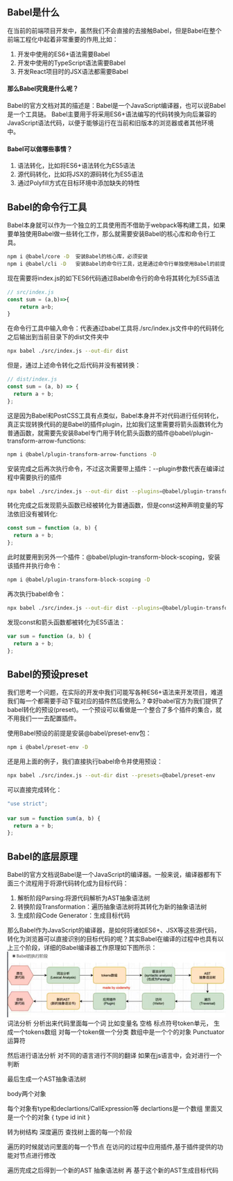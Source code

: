 ## Babel是什么
在当前的前端项目开发中，虽然我们不会直接的去接触Babel，但是Babel在整个前端工程化中起着非常重要的作用,比如：
1. 开发中使用的ES6+语法需要Babel
2. 开发中使用的TypeScript语法需要Babel
3. 开发React项目时的JSX语法都需要Babel

#### 那么Babel究竟是什么呢？
Babel的官方文档对其的描述是：Babel是一个JavaScript编译器，也可以说Babel是一个工具链。
Babel主要用于将采用ES6+语法编写的代码转换为向后兼容的JavaScript语法代码，以便于能够运行在当前和旧版本的浏览器或者其他环境中。

#### Babel可以做哪些事情？
1. 语法转化，比如将ES6+语法转化为ES5语法
2. 源代码转化，比如将JSX的源码转化为ES5语法
3. 通过Polyfill方式在目标环境中添加缺失的特性

## Babel的命令行工具
Babel本身就可以作为一个独立的工具使用而不借助于webpack等构建工具，如果要单独使用Babel做一些转化工作，那么就需要安装Babel的核心库和命令行工具。
```bash
npm i @babel/core -D  安装Babel的核心库，必须安装
npm i @babel/cli -D   安装Babel的命令行工具，这是通过命令行单独使用Babel的前提
```

现在需要将index.js的如下ES6代码通过Babel命令行的命令将其转化为ES5语法
```js
// src/index.js
const sum = (a,b)=>{
	return a+b;
}
```

在命令行工具中输入命令：代表通过babel工具将./src/index.js文件中的代码转化之后输出到当前目录下的dist文件夹中
```bash
npx babel ./src/index.js --out-dir dist
```

但是，通过上述命令转化之后代码并没有被转换：
```js
// dist/index.js
const sum = (a, b) => {
  return a + b;
};
```
这是因为Babel和PostCSS工具有点类似，Babel本身并不对代码进行任何转化，真正实现转换代码的是Babel的插件plugin，比如我们这里需要将箭头函数转化为普通函数，就需要先安装Babel专门用于转化箭头函数的插件@babel/plugin-transform-arrow-functions:
```bash
npm i @babel/plugin-transform-arrow-functions -D
```

安装完成之后再次执行命令，不过这次需要带上插件：--plugin参数代表在编译过程中需要执行的插件
```bash
npx babel ./src/index.js --out-dir dist --plugins=@babel/plugin-transform-arrow-functions
```

转化完成之后发现箭头函数已经被转化为普通函数，但是const这种声明变量的写法依旧没有被转化:
```js
const sum = function (a, b) {
  return a + b;
};
```

此时就要用到另外一个插件：@babel/plugin-transform-block-scoping，安装该插件并执行命令：
```bash
npm i @babel/plugin-transform-block-scoping -D
```

再次执行babel命令：
```bash
npx babel ./src/index.js --out-dir dist --plugins=@babel/plugin-transform-arrow-functions,@babel/plugin-transform-block-scoping
```

发现const和箭头函数都被转化为ES5语法：
```js
var sum = function (a, b) {
  return a + b;
};
```

## Babel的预设preset
我们思考一个问题，在实际的开发中我们可能写各种ES6+语法来开发项目，难道我们每一个都需要手动下载对应的插件然后使用么？幸好babel官方为我们提供了babel转化的预设(preset)。一个预设可以看做是一个整合了多个插件的集合，就不用我们一一去配置插件。

使用Babel预设的前提是安装@babel/preset-env包：
```bash
npm i @babel/preset-env -D
```

还是用上面的例子，我们直接执行babel命令并使用预设：
```bash
npx babel ./src/index.js --out-dir dist --presets=@babel/preset-env
```

可以直接完成转化：
```js
"use strict";

var sum = function sum(a, b) {
  return a + b;
};
```

## Babel的底层原理
Babel的官方文档说Babel是一个JavaScript的编译器。一般来说，编译器都有下面三个流程用于将源代码转化成为目标代码：
1. 解析阶段Parsing:将源代码解析为AST抽象语法树
2. 转换阶段Transformation：遍历抽象语法树将其转化为新的抽象语法树
3. 生成阶段Code Generator：生成目标代码

那么Babel作为JavaScript的编译器，是如何将诸如ES6+、JSX等这些源代码，转化为浏览器可以直接识别的目标代码的呢？其实Babel在编译的过程中也具有以上三个阶段，详细的Babel编译器工作原理如下图所示：
![Babel编译器执行过程](07_files/1.jpg)
词法分析 分析出来代码里面每一个词 比如变量名 空格 标点符号token单元，
生成一个tokens数组 对每一个token做一个分类
数组中是一个个的对象
Punctuator 运算符

然后进行语法分析
对不同的语言进行不同的翻译
如果在js语言中，会对进行一个判断

最后生成一个AST抽象语法树

body两个对象

每个对象有type和declartions/CallExpression等
declartions是一个数组 里面又是一个个的对象
{
	type
	id
	init
}

转为树结构
深度遍历
查找树上面的每一个阶段

遍历的时候就访问里面的每一个节点
在访问的过程中应用插件,基于插件提供的功能对节点进行修改

遍历完成之后得到一个新的AST 抽象语法树
再 基于这个新的AST生成目标代码


[](https://github.com/jamiebuilds/the-super-tiny-compiler/blob/master/the-super-tiny-compiler.js)